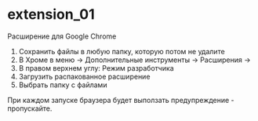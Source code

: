 # extension_01

Расширение для Google Chrome

1. Сохранить файлы в любую папку, которую потом не удалите
2. В Хроме в меню -> Дополнительные инструменты -> Расширения ->
3. В правом верхнем углу: Режим разработчика
4. Загрузить распакованное расширение
5. Выбрать папку с файлами

При каждом запуске браузера будет выползать предупреждение - пропускайте.
